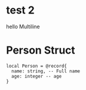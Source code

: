 # test 2
hello
Multiline
# Person Struct
```nelua
local Person = @record{
  name: string, -- Full name
  age: integer -- age
}
```
